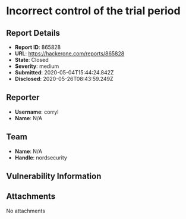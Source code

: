 # Incorrect control of the trial period

## Report Details
- **Report ID**: 865828
- **URL**: https://hackerone.com/reports/865828
- **State**: Closed
- **Severity**: medium
- **Submitted**: 2020-05-04T15:44:24.842Z
- **Disclosed**: 2020-05-26T08:43:59.249Z

## Reporter
- **Username**: corryl
- **Name**: N/A

## Team
- **Name**: N/A
- **Handle**: nordsecurity

## Vulnerability Information


## Attachments
No attachments
